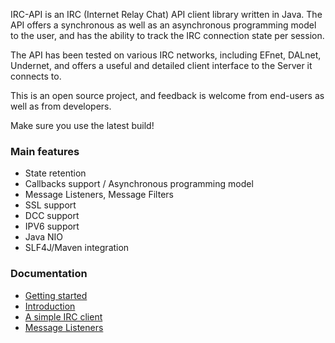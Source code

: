 IRC-API is an IRC (Internet Relay Chat) API client library written in Java.  The API offers a synchronous as well as an asynchronous programming model to the user, and has the ability to track the IRC connection state per session.

The API has been tested on various IRC networks, including EFnet, DALnet, Undernet, and offers a useful and detailed client interface to the Server it connects to.

This is an open source project, and feedback is welcome from end-users as well as from developers.

Make sure you use the latest build!
<br />

<h3> Main features</h3>
<ul>
<li>State retention</li>
<li>Callbacks support / Asynchronous programming model</li>
<li>Message Listeners, Message Filters</li>
<li>SSL support</li>
<li>DCC support</li>
<li>IPV6 support</li>
<li>Java NIO</li>
<li>SLF4J/Maven integration</li>
</ul>

<h3> Documentation</h3>
<ul>
<li><a href='https://github.com/migzai/irc-api/blob/wiki/GettingStarted.md'>Getting started</a></li>
<li><a href='https://github.com/migzai/irc-api/blob/wiki/Introduction.md'>Introduction</a></li>
<li><a href='https://github.com/migzai/irc-api/blob/wiki/Connecting.md'>A simple IRC client</a></li>
<li><a href='https://github.com/migzai/irc-api/blob/wiki/Listeners.md'>Message Listeners</a></li>
</ul>
